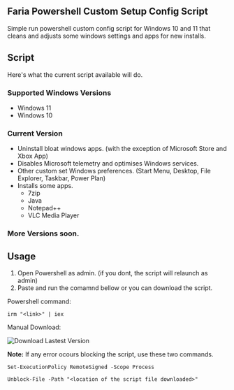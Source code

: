 ## Faria Powershell Custom Setup Config Script
Simple run powershell custom config script for Windows 10 and 11 that cleans and adjusts some windows settings and apps for new installs.

## Script
Here's what the current script available will do.
### Supported Windows Versions
- Windows 11
- Windows 10

### Current Version
- Uninstall bloat windows apps. (with the exception of Microsoft Store and Xbox App)
- Disables Microsoft telemetry and optimises Windows services.
- Other custom set Windows preferences. (Start Menu, Desktop, File Explorer, Taskbar, Power Plan)
- Installs some apps.
  - 7zip
  - Java
  - Notepad++
  - VLC Media Player

### More Versions soon.

## Usage
1. Open Powershell as admin. (if you dont, the script will relaunch as admin)
2. Paste and run the comamnd bellow or you can download the script.

Powershell command:
```
irm "<link>" | iex
```
Manual Download:

![Download Lastest Version](https://img.shields.io/github/downloads/dfaria5/faria-ps-utilsetupconf-script/latest/total?style=for-the-badge)

**Note:** If any error ocours blocking the script, use these two commands.
```
Set-ExecutionPolicy RemoteSigned -Scope Process
```
```
Unblock-File -Path "<location of the script file downloaded>"
```
